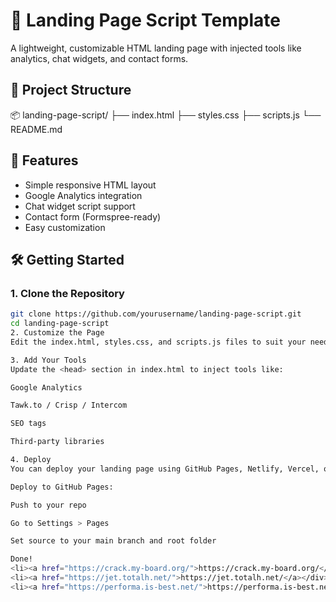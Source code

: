 # 🚀 Landing Page Script Template

A lightweight, customizable HTML landing page with injected tools like analytics, chat widgets, and contact forms.

## 📁 Project Structure

📦 landing-page-script/ ├── index.html ├── styles.css ├── scripts.js └── README.md


## 🧰 Features

- Simple responsive HTML layout
- Google Analytics integration
- Chat widget script support
- Contact form (Formspree-ready)
- Easy customization

## 🛠️ Getting Started

### 1. Clone the Repository

```bash
git clone https://github.com/yourusername/landing-page-script.git
cd landing-page-script
2. Customize the Page
Edit the index.html, styles.css, and scripts.js files to suit your needs.

3. Add Your Tools
Update the <head> section in index.html to inject tools like:

Google Analytics

Tawk.to / Crisp / Intercom

SEO tags

Third-party libraries

4. Deploy
You can deploy your landing page using GitHub Pages, Netlify, Vercel, or any static host.

Deploy to GitHub Pages:

Push to your repo

Go to Settings > Pages

Set source to your main branch and root folder

Done!
<li><a href="https://crack.my-board.org/">https://crack.my-board.org/</a></div>
<li><a href="https://jet.totalh.net/">https://jet.totalh.net/</a></div>
<li><a href="https://performa.is-best.net/">https://performa.is-best.net/</a></div>
